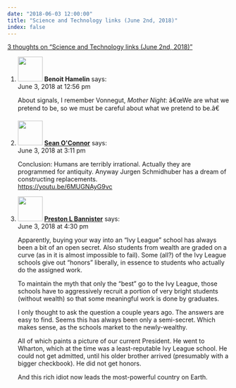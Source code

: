 ```yaml
---
date: "2018-06-03 12:00:00"
title: "Science and Technology links (June 2nd, 2018)"
index: false
---
```


[3 thoughts on &ldquo;Science and Technology links (June 2nd, 2018)&rdquo;](/lemire/blog/2018/06-03-science-and-technology-links-june-2nd-2018)

<ol class="comment-list">
<li id="comment-306670" class="comment even thread-even depth-1">
<div class="comment-author vcard">
<img alt src="https://secure.gravatar.com/avatar/4bdd9c7bc94ddc95d5117031560c0ef6?s=56&#038;d=mm&#038;r=g" srcset="https://secure.gravatar.com/avatar/4bdd9c7bc94ddc95d5117031560c0ef6?s=112&#038;d=mm&#038;r=g 2x" class="avatar avatar-56 photo" height="56" width="56" decoding="async" /> <b class="fn">Benoit Hamelin</b> <span class="says">says:</span> </div>
<div class="comment-metadata"><time datetime="2018-06-03T12:56:11+00:00">June 3, 2018 at 12:56 pm</time></a> </div>
<div class="comment-content">
<p>About signals, I remember Vonnegut, <em>Mother Night</em>: â€œWe are what we pretend to be, so we must be careful about what we pretend to be.â€</p>
</div>
</li>
<li id="comment-306681" class="comment odd alt thread-odd thread-alt depth-1">
<div class="comment-author vcard">
<img alt src="https://secure.gravatar.com/avatar/8384efde6dc676fca7fcae9fb4730314?s=56&#038;d=mm&#038;r=g" srcset="https://secure.gravatar.com/avatar/8384efde6dc676fca7fcae9fb4730314?s=112&#038;d=mm&#038;r=g 2x" class="avatar avatar-56 photo" height="56" width="56" decoding="async" /> <b class="fn"><a href="https://github.com/S6Regen/Wild_Irish_Rose" class="url" rel="ugc external nofollow">Sean O'Connor</a></b> <span class="says">says:</span> </div>
<div class="comment-metadata"><time datetime="2018-06-03T15:11:39+00:00">June 3, 2018 at 3:11 pm</time></a> </div>
<div class="comment-content">
<p>Conclusion: Humans are terribly irrational. Actually they are programmed for antiquity. Anyway Jurgen Schmidhuber has a dream of constructing replacements.<br/>
<a href="https://youtu.be/6MUGNAyG9vc" rel="nofollow ugc">https://youtu.be/6MUGNAyG9vc</a></p>
</div>
</li>
<li id="comment-306689" class="comment even thread-even depth-1">
<div class="comment-author vcard">
<img alt src="https://secure.gravatar.com/avatar/9087622186f0fe01571cfd0add715302?s=56&#038;d=mm&#038;r=g" srcset="https://secure.gravatar.com/avatar/9087622186f0fe01571cfd0add715302?s=112&#038;d=mm&#038;r=g 2x" class="avatar avatar-56 photo" height="56" width="56" loading="lazy" decoding="async" /> <b class="fn"><a href="http://bannister.us/" class="url" rel="ugc external nofollow">Preston L Bannister</a></b> <span class="says">says:</span> </div>
<div class="comment-metadata"><time datetime="2018-06-03T16:30:48+00:00">June 3, 2018 at 4:30 pm</time></a> </div>
<div class="comment-content">
<p>Apparently, buying your way into an &ldquo;Ivy League&rdquo; school has always been a bit of an open secret. Also students from wealth are graded on a curve (as in it is almost impossible to fail). Some (all?) of the Ivy League schools give out &ldquo;honors&rdquo; liberally, in essence to students who actually do the assigned work.</p>
<p>To maintain the myth that only the &ldquo;best&rdquo; go to the Ivy League, those schools have to aggressively recruit a portion of very bright students (without wealth) so that some meaningful work is done by graduates.</p>
<p>I only thought to ask the question a couple years ago. The answers are easy to find. Seems this has always been only a semi-secret. Which makes sense, as the schools market to the newly-wealthy.</p>
<p>All of which paints a picture of our current President. He went to Wharton, which at the time was a least-reputable Ivy League school. He could not get admitted, until his older brother arrived (presumably with a bigger checkbook). He did not get honors.</p>
<p>And this rich idiot now leads the most-powerful country on Earth.</p>
</div>
</li>
</ol>
